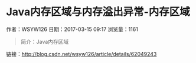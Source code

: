# Java内存区域与内存溢出异常-内存区域
作者：WSYW126
日期：2017-03-15 09:17
浏览量：1161
> 简介：Java内存区域

 链接：http://blog.csdn.net/wsyw126/article/details/62049243
